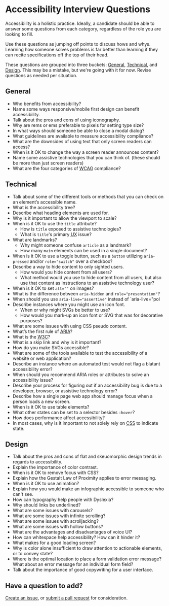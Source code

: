 # Accessibility Interview Questions  

Accessibility is a holistic practice. Ideally, a candidate should be able to answer some questions from each category, regardless of the role you are looking to fill.

Use these questions as jumping off points to discuss hows and whys. Learning how someone solves problems is far better than learning if they can recite specifications off the top of their head.

These questions are grouped into three buckets: [General](#general), [Technical](#technical), and [Design](#design). This may be a mistake, but we're going with it for now. Revise questions as needed per situation.


## General
- Who benefits from accessibility?
- Name some ways responsive/mobile first design can benefit accessibility.
- Talk about the pros and cons of using iconography.
- Why are rems or ems preferable to pixels for setting type size?
- In what ways should someone be able to close a modal dialog?
- What guidelines are available to measure accessibility compliance?
- What are the downsides of using text that only screen readers can access?
- When is it OK to change the way a screen reader announces content?
- Name some assistive technologies that you can think of. (these should be more than just screen readers)
- What are the four categories of <abbr title="Web Content Accessibility Guidelines">WCAG</abbr> compliance?


## Technical
- Talk about some of the different tools or methods that you can check on an element’s accessible name.  
- What is the accessibility tree?
- Describe what heading elements are used for.
- Why is it important to allow the viewport to scale?
- When is it OK to use the `title` attribute?
    + How is `title` exposed to assistive technologies?
    + What is `title`'s primary <abbr title="User Experience">UX</abbr> issue?
- What are landmarks?
    + Why might someone confuse `article` as a landmark?
    + How many `main` elements can be used in a single document?
- When is it OK to use a toggle button, such as a `button` utilizing `aria-pressed` and/or `role="switch"` over a checkbox?
- Describe a way to hide content to only sighted users.
    + How would you hide content from all users?
    + What method would you use to hide content from all users, but also use that content as instructions to an assistive technology user?
- When is it OK to set `alt=""` on images?
- What is the difference between `aria-hidden` and `role="presentation"`?
- When should you use `aria-live="assertive"` instead of `aria-live="pol
- Describe instances where you might use an icon font.
    + When or why might SVGs be better to use?
    + How would you mark-up an icon font or SVG that was for decorative purposes?
- What are some issues with using CSS pseudo content.
- What’s the first rule of <abbr title="Accessible Rich Internet Applications">ARIA</abbr>?
- What is the <abbr title="World Wide Web Consortium">W3C</abbr>?
- What is a skip link and why is it important?
- How do you make <abbr>SVG</abbr>s accessible?
- What are some of the tools available to test the accessibility of a website or web application?
- Describe an instance where an automated test would not flag a blatant accessibility error?
- When should you recommend <abbr>ARIA</abbr> roles or attributes to solve an accessibility issue?
- Describe your process for figuring out if an accessibility bug is due to a developer, browser, or assistive technology error?
- Describe how a single page web app should manage focus when a person loads a new screen.
- When is it OK to use table elements? 
- What other states can be set to a selector besides `:hover`?
- How does performance affect accessibility?
- In most cases, why is it important to not solely rely on <abbr title="Cascading Style Sheets">CSS</abbr> to indicate state.


## Design
- Talk about the pros and cons of flat and skeuomorphic design trends in regards to accessibility.
- Explain the importance of color contrast.
- When is it OK to remove focus with <abbr>CSS</abbr>?
- Explain how the Gestalt Law of Proximity applies to error messaging.
- When is it OK to use animation?
- Explain how you would make an infographic accessible to someone who can't see.
- How can typography help people with Dyslexia?
- Why should links be underlined?
- What are some issues with carousels?
- What are some issues with infinite scrolling?
- What are some issues with scrolljacking?
- What are some issues with hollow buttons?
- What are the advantages and disadvantages of voice <abbr>UI</abbr>?
- How can whitespace help accessibility? How can it hinder it?
- What makes for a good loading screen?
- Why is color alone insufficient to draw attention to actionable elements, or to convey state?
- Where is the optimal location to place a form validation error message? What about an error message for an individual form field?
- Talk about the importance of good copywriting for a user interface.


## Have a question to add?
[Create an issue](https://github.com/scottaohara/accessibility_interview_questions/issues), or [submit a pull request](https://github.com/scottaohara/accessibility_interview_questions/pulls) for consideration.


